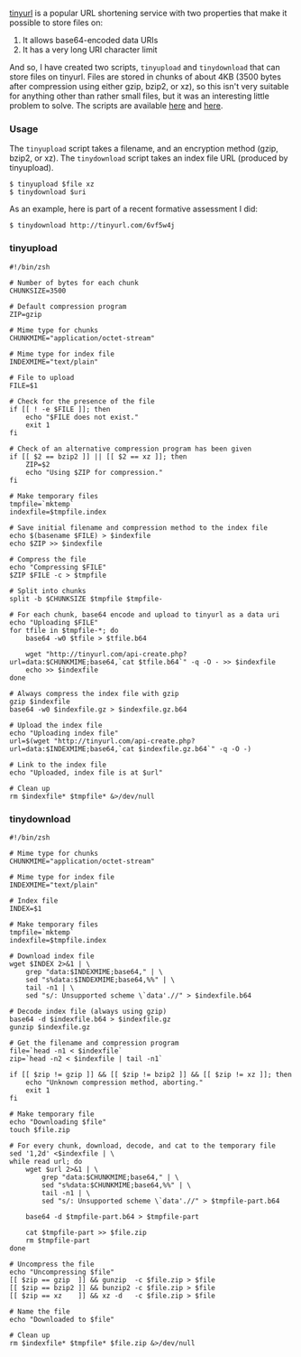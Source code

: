 [tinyurl](http://www.tinyurl.com) is a popular URL shortening service with two properties that make it possible to store files on:

1. It allows base64-encoded data URIs
2. It has a very long URI character limit

And so, I have created two scripts, `tinyupload` and `tinydownload` that can store files on tinyurl. Files are stored in chunks of about 4KB (3500 bytes after compression using either gzip, bzip2, or xz), so this isn't very suitable for anything other than rather small files, but it was an interesting little problem to solve. The scripts are available [here](https://github.com/Barrucadu/home/blob/master/bin/tinyupload) and [here](https://github.com/Barrucadu/home/blob/master/bin/tinydownload).

### Usage

The `tinyupload` script takes a filename, and an encryption method (gzip, bzip2, or xz). The `tinydownload` script takes an index file URL (produced by tinyupload).

    $ tinyupload $file xz
    $ tinydownload $uri

As an example, here is part of a recent formative assessment I did:

    $ tinydownload http://tinyurl.com/6vf5w4j

### tinyupload
    #!/bin/zsh
    
    # Number of bytes for each chunk
    CHUNKSIZE=3500
    
    # Default compression program
    ZIP=gzip
    
    # Mime type for chunks
    CHUNKMIME="application/octet-stream"
    
    # Mime type for index file
    INDEXMIME="text/plain"
    
    # File to upload
    FILE=$1
    
    # Check for the presence of the file
    if [[ ! -e $FILE ]]; then
        echo "$FILE does not exist."
        exit 1
    fi
    
    # Check of an alternative compression program has been given
    if [[ $2 == bzip2 ]] || [[ $2 == xz ]]; then
        ZIP=$2
        echo "Using $ZIP for compression."
    fi
    
    # Make temporary files
    tmpfile=`mktemp`
    indexfile=$tmpfile.index
    
    # Save initial filename and compression method to the index file
    echo $(basename $FILE) > $indexfile
    echo $ZIP >> $indexfile
    
    # Compress the file
    echo "Compressing $FILE"
    $ZIP $FILE -c > $tmpfile
    
    # Split into chunks
    split -b $CHUNKSIZE $tmpfile $tmpfile-
    
    # For each chunk, base64 encode and upload to tinyurl as a data uri
    echo "Uploading $FILE"
    for tfile in $tmpfile-*; do
        base64 -w0 $tfile > $tfile.b64
    
        wget "http://tinyurl.com/api-create.php?url=data:$CHUNKMIME;base64,`cat $tfile.b64`" -q -O - >> $indexfile
        echo >> $indexfile
    done
    
    # Always compress the index file with gzip
    gzip $indexfile
    base64 -w0 $indexfile.gz > $indexfile.gz.b64
    
    # Upload the index file
    echo "Uploading index file"
    url=$(wget "http://tinyurl.com/api-create.php?url=data:$INDEXMIME;base64,`cat $indexfile.gz.b64`" -q -O -)
    
    # Link to the index file
    echo "Uploaded, index file is at $url"
    
    # Clean up
    rm $indexfile* $tmpfile* &>/dev/null

### tinydownload
    #!/bin/zsh
    
    # Mime type for chunks
    CHUNKMIME="application/octet-stream"
    
    # Mime type for index file
    INDEXMIME="text/plain"
    
    # Index file
    INDEX=$1
    
    # Make temporary files
    tmpfile=`mktemp`
    indexfile=$tmpfile.index
    
    # Download index file
    wget $INDEX 2>&1 | \
        grep "data:$INDEXMIME;base64," | \
        sed "s%data:$INDEXMIME;base64,%%" | \
        tail -n1 | \
        sed "s/: Unsupported scheme \`data'.//" > $indexfile.b64
    
    # Decode index file (always using gzip)
    base64 -d $indexfile.b64 > $indexfile.gz
    gunzip $indexfile.gz
    
    # Get the filename and compression program
    file=`head -n1 < $indexfile`
    zip=`head -n2 < $indexfile | tail -n1`
    
    if [[ $zip != gzip ]] && [[ $zip != bzip2 ]] && [[ $zip != xz ]]; then
        echo "Unknown compression method, aborting."
        exit 1
    fi
    
    # Make temporary file
    echo "Downloading $file"
    touch $file.zip
    
    # For every chunk, download, decode, and cat to the temporary file
    sed '1,2d' <$indexfile | \
    while read url; do
        wget $url 2>&1 | \
            grep "data:$CHUNKMIME;base64," | \
            sed "s%data:$CHUNKMIME;base64,%%" | \
            tail -n1 | \
            sed "s/: Unsupported scheme \`data'.//" > $tmpfile-part.b64
        
        base64 -d $tmpfile-part.b64 > $tmpfile-part
        
        cat $tmpfile-part >> $file.zip
        rm $tmpfile-part
    done
    
    # Uncompress the file
    echo "Uncompressing $file"
    [[ $zip == gzip  ]] && gunzip  -c $file.zip > $file
    [[ $zip == bzip2 ]] && bunzip2 -c $file.zip > $file
    [[ $zip == xz    ]] && xz -d   -c $file.zip > $file
    
    # Name the file
    echo "Downloaded to $file"
    
    # Clean up
    rm $indexfile* $tmpfile* $file.zip &>/dev/null
